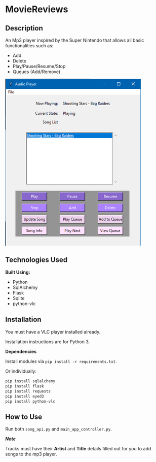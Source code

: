 # MovieReviews
## Description
An Mp3 player inspired by the Super Nintendo that allows all basic functionalities such as:
- Add
- Delete
- Play/Pause/Resume/Stop
- Queues (Add/Remove)

![Alt text](./gui.png?raw=true "Mp3 Player GUI")

## Technologies Used

**Built Using:**
- Python
- SqlAlchemy
- Flask
- Sqlite
- python-vlc


## Installation

You must have a VLC player installed already.

Installation instructions are for Python 3.

**Dependencies**

Install modules via `pip install -r requirements.txt`.

Or individually: 

```
pip install sqlalchemy
pip install flask
pip install requests
pip install eyed3
pip install python-vlc
```

## How to Use

Run both `song_api.py` and `main_app_controller.py`.

**_Note_**

Tracks must have their **Artist** and **Title** details filled out for you to add songs to the mp3 player.
